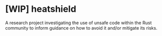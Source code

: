 # [WIP] heatshield

A research project investigating the use of unsafe code 
within the Rust community to inform guidance on how to
avoid it and/or mitigate its risks.
